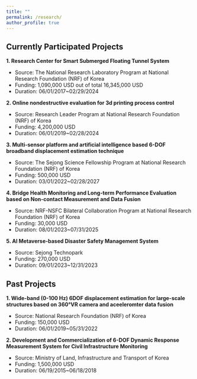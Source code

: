 ```yaml
---
title: ""
permalink: /research/
author_profile: true
---
```


## Currently Participated Projects

**1. Research Center for Smart Submerged Floating Tunnel System** 
* Source: The National Research Laboratory Program at National Research Foundation (NRF) of Korea
* Funding: 1,090,000 USD out of total 16,345,000 USD
* Duration: 06/01/2017~02/29/2024

**2. Online nondestructive evaluation for 3d printing process control** 
* Source: Research Leader Program at National Research Foundation (NRF) of Korea
* Funding: 4,200,000 USD 
* Duration: 06/01/2019~02/28/2024

**3. Multi-sensor platform and artificial intelligence based 6-DOF broadband displacement estimation technique** 
* Source: The Sejong Science Fellowship Program at National Research Foundation (NRF) of Korea
* Funding: 500,000 USD 
* Duration: 03/01/2022~02/28/2027

**4. Bridge Health Monitoring and Long-term Performance Evaluation based on Non-contact Measurement and Data Fusion** 
* Source: NRF-NSFC Bilateral Collaboration Program at National Research Foundation (NRF) of Korea
* Funding: 30,000 USD 
* Duration: 08/01/2023~07/31/2025

**5. AI Metaverse-based Disaster Safety Management System** 
* Source: Sejong Technopark
* Funding: 270,000 USD 
* Duration: 09/01/2023~12/31/2023

## Past Projects

**1. Wide-band (0-100 Hz) 6DOF displacement estimation for large-scale structures based on 360°VR camera and aceeleromter data fusion** 
* Source: National Research Foundation (NRF) of Korea
* Funding: 150,000 USD
* Duration: 06/01/2019~05/31/2022

**2. Development and Commercialization of 6-DOF Dynamic Response Measurement System for Civil Infrastructure Monitoring** 
* Source: Ministry of Land, Infrastructure and Transport of Korea
* Funding: 1,500,000 USD
* Duration: 06/19/2015~06/18/2018



